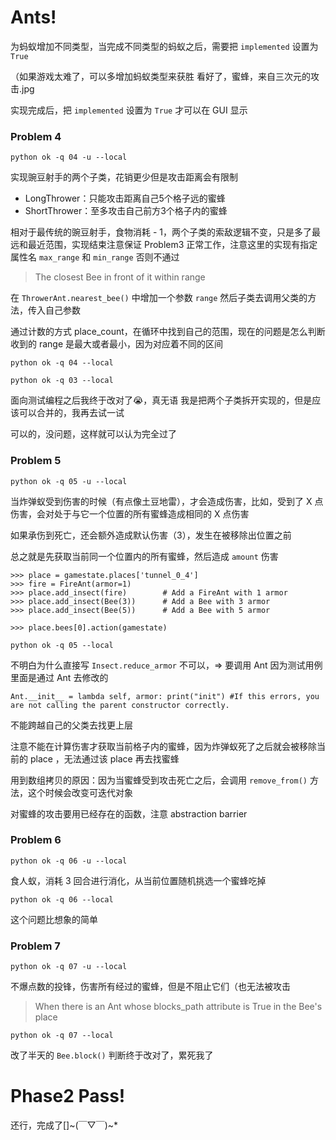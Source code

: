 # Ants!

为蚂蚁增加不同类型，当完成不同类型的蚂蚁之后，需要把 `implemented` 设置为 `True` 

（如果游戏太难了，可以多增加蚂蚁类型来获胜	看好了，蜜蜂，来自三次元的攻击.jpg

实现完成后，把 `implemented` 设置为 `True` 才可以在 GUI 显示

### Problem 4

```shell
python ok -q 04 -u --local
```

实现豌豆射手的两个子类，花销更少但是攻击距离会有限制

- LongThrower：只能攻击距离自己5个格子远的蜜蜂
- ShortThrower：至多攻击自己前方3个格子内的蜜蜂

相对于最传统的豌豆射手，食物消耗 - 1，两个子类的索敌逻辑不变，只是多了最远和最近范围，实现结束注意保证 Problem3 正常工作，注意这里的实现有指定属性名 `max_range` 和 `min_range` 否则不通过

> The closest Bee in front of it within range

在 `ThrowerAnt.nearest_bee()` 中增加一个参数 `range` 然后子类去调用父类的方法，传入自己参数

通过计数的方式 place_count，在循环中找到自己的范围，现在的问题是怎么判断收到的 range 是最大或者最小，因为对应着不同的区间

```shell
python ok -q 04 --local
```

```shell
python ok -q 03 --local
```

面向测试编程之后我终于改对了😭，真无语	我是把两个子类拆开实现的，但是应该可以合并的，我再去试一试

可以的，没问题，这样就可以认为完全过了



### Problem 5

```shell
python ok -q 05 -u --local
```

当炸弹蚁受到伤害的时候（有点像土豆地雷），才会造成伤害，比如，受到了 X 点伤害，会对处于与它一个位置的所有蜜蜂造成相同的 X 点伤害

如果承伤到死亡，还会额外造成默认伤害（3），发生在被移除出位置之前

总之就是先获取当前同一个位置内的所有蜜蜂，然后造成 `amount` 伤害

```shell
>>> place = gamestate.places['tunnel_0_4']
>>> fire = FireAnt(armor=1)
>>> place.add_insect(fire)        # Add a FireAnt with 1 armor
>>> place.add_insect(Bee(3))      # Add a Bee with 3 armor
>>> place.add_insect(Bee(5))      # Add a Bee with 5 armor

>>> place.bees[0].action(gamestate)
```

```shell
python ok -q 05 --local
```



不明白为什么直接写 `Insect.reduce_armor` 不可以，=> 要调用 Ant 因为测试用例里面是通过 Ant 去修改的

```shell
Ant.__init__ = lambda self, armor: print("init") #If this errors, you are not calling the parent constructor correctly.
```

不能跨越自己的父类去找更上层

注意不能在计算伤害才获取当前格子内的蜜蜂，因为炸弹蚁死了之后就会被移除当前的 place ，无法通过该 place 再去找蜜蜂

用到数组拷贝的原因：因为当蜜蜂受到攻击死亡之后，会调用 `remove_from()` 方法，这个时候会改变可迭代对象

对蜜蜂的攻击要用已经存在的函数，注意 abstraction barrier



### Problem 6

```shell
python ok -q 06 -u --local
```

食人蚁，消耗 3 回合进行消化，从当前位置随机挑选一个蜜蜂吃掉

```shell
python ok -q 06 --local
```

这个问题比想象的简单



### Problem 7

```shell
python ok -q 07 -u --local
```

不爆点数的投锋，伤害所有经过的蜜蜂，但是不阻止它们（也无法被攻击

> When there is an Ant whose blocks_path attribute is True in the Bee's place

```shell
python ok -q 07 --local
```

改了半天的 `Bee.block()` 判断终于改对了，累死我了



# Phase2 Pass!

还行，完成了[]~(￣▽￣)~*



